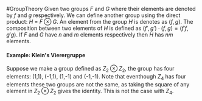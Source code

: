 #GroupTheory 
Given two groups $F$ and $G$ where their elements are denoted by $f$ and $g$ respectively. We can define another group using the direct product: $H$ = $F\otimes G$. An element from the group $H$ is denotes as $(f,g)$. The composition between two elements of $H$ is defined as $(f',g')\cdot(f,g) = (f'f,g'g)$. If $F$ and $G$ have $n$ and $m$ elements respectively then $H$ has $nm$ elements.

#### Example: Klein's Vierergruppe
Suppose we make a group defined as $Z_2\otimes Z_2$, the group has four elements: (1,1), (-1,1), (1,-1) and (-1,-1). Note that eventhough $Z_4$ has four elements these two groups are not the same, as taking the square of any element in $Z_2\otimes Z_2$ gives the identity. This is not the case with $Z_4$.